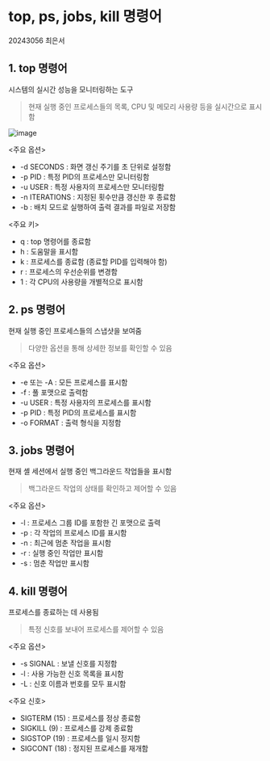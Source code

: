 # top, ps, jobs, kill 명령어
20243056 최은서

## 1. top 명령어
시스템의 실시간 성능을 모니터링하는 도구
> 현재 실행 중인 프로세스들의 목록, CPU 및 메모리 사용량 등을 실시간으로 표시함

![image](https://github.com/kkongkkong-onion/open-source/assets/171305038/03875a35-42a4-4d5a-9b12-8907469e7ec4)

<주요 옵션>
* -d SECONDS : 화면 갱신 주기를 초 단위로 설정함
* -p PID : 특정 PID의 프로세스만 모니터링함
* -u USER : 특정 사용자의 프로세스만 모니터링함
* -n ITERATIONS : 지정된 횟수만큼 갱신한 후 종료함
* -b : 배치 모드로 실행하여 출력 결과를 파일로 저장함

 <주요 키>
 * q : top 명령어를 종료함
 * h : 도움말을 표시함
 * k : 프로세스를 종료함 (종료할 PID를 입력해야 함)
 * r : 프로세스의 우선순위를 변경함
 * 1 : 각 CPU의 사용량을 개별적으로 표시함

## 2. ps 명령어
현재 실행 중인 프로세스들의 스냅샷을 보여줌 
> 다양한 옵션을 통해 상세한 정보를 확인할 수 있음

<주요 옵션>
* -e 또는 -A : 모든 프로세스를 표시함
* -f : 풀 포맷으로 출력함
* -u USER : 특정 사용자의 프로세스를 표시함
* -p PID : 특정 PID의 프로세스를 표시함
* -o FORMAT : 출력 형식을 지정함

## 3. jobs 명령어
현재 셸 세션에서 실행 중인 백그라운드 작업들을 표시함
> 백그라운드 작업의 상태를 확인하고 제어할 수 있음

<주요 옵션>
* -l : 프로세스 그룹 ID를 포함한 긴 포맷으로 출력
* -p : 각 작업의 프로세스 ID를 표시함
* -n : 최근에 멈춘 작업을 표시함
* -r : 실행 중인 작업만 표시함
* -s : 멈춘 작업만 표시함

## 4. kill 명령어
프로세스를 종료하는 데 사용됨
> 특정 신호를 보내어 프로세스를 제어할 수 있음

<주요 옵션>
* -s SIGNAL : 보낼 신호를 지정함
* -l : 사용 가능한 신호 목록을 표시함
* -L : 신호 이름과 번호를 모두 표시함

<주요 신호>
* SIGTERM (15) : 프로세스를 정상 종료함
* SIGKILL (9) : 프로세스를 강제 종료함
* SIGSTOP (19) : 프로세스를 일시 정지함
* SIGCONT (18) : 정지된 프로세스를 재개함


